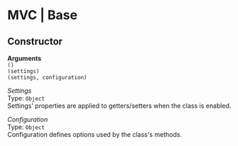 # MVC | Base

## Constructor
**Arguments**  
`()`  
`(settings)`  
`(settings, configuration)`  

*Settings*  
Type: `Object`  
Settings' properties are applied to getters/setters when the class is enabled.  

*Configuration*  
Type: `Object`  
Configuration defines options used by the class's methods.  
